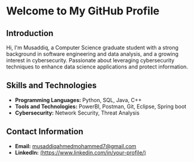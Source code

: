 # Welcome to My GitHub Profile

## Introduction
Hi, I'm Musaddiq, a Computer Science graduate student with a strong background in software engineering and data analysis, and a growing interest in cybersecurity. Passionate about leveraging cybersecurity techniques to enhance data science applications and protect information.

## Skills and Technologies
- **Programming Languages:** Python, SQL, Java, C++
- **Tools and Technologies:** PowerBI, Postman, Git, Eclipse, Spring boot
- **Cybersecurity:** Network Security, Threat Analysis

## Contact Information
- **Email:** musaddiqahmedmohammed7@gmail.com
- **LinkedIn:** [(https://www.linkedin.com/in/your-profile/)](https://www.linkedin.com/in/mohdmusaddiqahmed/)
